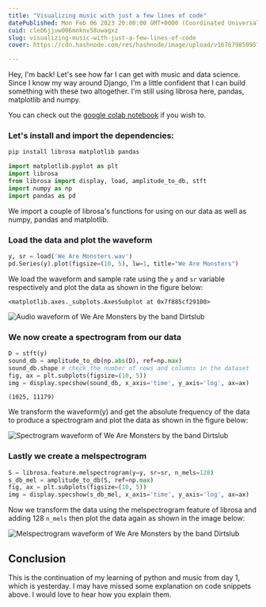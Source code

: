 ```yaml
---
title: "Visualizing music with just a few lines of code"
datePublished: Mon Feb 06 2023 20:00:00 GMT+0000 (Coordinated Universal Time)
cuid: cleb6jjuw006moknv58uwagxz
slug: visualizing-music-with-just-a-few-lines-of-code
cover: https://cdn.hashnode.com/res/hashnode/image/upload/v1676798509578/0fe79294-c396-417d-9ee6-326f740df04d.png

---
```


Hey, I'm back! Let's see how far I can get with music and data science. Since I know my way around Django, I'm a little confident that I can build something with these two altogether. I'm still using librosa here, pandas, matplotlib and numpy.

You can check out the [google colab notebook](https://colab.research.google.com/drive/1Kg680zL78TAPIX1mnDfJ1vyPZeE9PU7Y?usp=sharing) if you wish to.

### Let's install and import the dependencies:
```python
pip install librosa matplotlib pandas

import matplotlib.pyplot as plt
import librosa
from librosa import display, load, amplitude_to_db, stft
import numpy as np
import pandas as pd
```

We import a couple of librosa's functions for using on our data as well as numpy, pandas and matplotlib.

### Load the data and plot the waveform
```python
y, sr = load('We Are Monsters.wav')
pd.Series(y).plot(figsize=(10, 5), lw=1, title="We Are Monsters") 
```

We load the waveform and sample rate using the `y` and `sr` variable respectively and plot the data as shown in the figure below: 

`<matplotlib.axes._subplots.AxesSubplot at 0x7f885cf29100>`

![Audio waveform of We Are Monsters by the band Dirtslub](https://cdn.hashnode.com/res/hashnode/image/upload/v1676798509578/0fe79294-c396-417d-9ee6-326f740df04d.png)

### We now create a spectrogram from our data

```python
D = stft(y)
sound_db = amplitude_to_db(np.abs(D), ref=np.max)
sound_db.shape # check the number of rows and columns in the dataset
fig, ax = plt.subplots(figsize=(10, 5))
img = display.specshow(sound_db, x_axis='time', y_axis='log', ax=ax)
```
`(1025, 11179)`

We transform the waveform(y) and get the absolute frequency of the data to produce a spectrogram and plot the data as shown in the figure below:

![Spectrogram waveform of We Are Monsters by the band Dirtslub](https://cdn.hashnode.com/res/hashnode/image/upload/v1676798511654/2cb6937e-b471-4ec1-b9cb-fe1b5107fd68.png)


### Lastly we create a melspectrogram

```python
S = librosa.feature.melspectrogram(y=y, sr=sr, n_mels=128)
s_db_mel = amplitude_to_db(S, ref=np.max)
fig, ax = plt.subplots(figsize=(10, 5))
img = display.specshow(s_db_mel, x_axis='time', y_axis='log', ax=ax)
```

Now we transform the data using the melspectrogram feature of librosa and adding 128 `n_mels` then plot the data again as shown in the image below:

![Melspectrogram waveform of We Are Monsters by the band Dirtslub](https://cdn.hashnode.com/res/hashnode/image/upload/v1676798513754/0ad51477-c7b1-4d34-98f8-4c38793de653.png)

## Conclusion
This is the continuation of my learning of python and music from day 1, which is yesterday. I may have missed some explanation on code snippets above. I would love to hear how you explain them.

